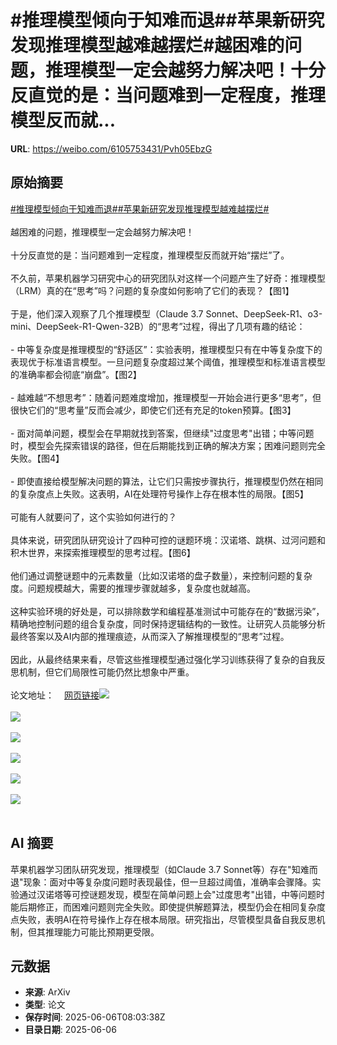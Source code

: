 # #推理模型倾向于知难而退##苹果新研究发现推理模型越难越摆烂#越困难的问题，推理模型一定会越努力解决吧！十分反直觉的是：当问题难到一定程度，推理模型反而就...

**URL**: https://weibo.com/6105753431/Pvh05EbzG

## 原始摘要

<a href="https://m.weibo.cn/search?containerid=231522type%3D1%26t%3D10%26q%3D%23%E6%8E%A8%E7%90%86%E6%A8%A1%E5%9E%8B%E5%80%BE%E5%90%91%E4%BA%8E%E7%9F%A5%E9%9A%BE%E8%80%8C%E9%80%80%23&amp;extparam=%23%E6%8E%A8%E7%90%86%E6%A8%A1%E5%9E%8B%E5%80%BE%E5%90%91%E4%BA%8E%E7%9F%A5%E9%9A%BE%E8%80%8C%E9%80%80%23" data-hide=""><span class="surl-text">#推理模型倾向于知难而退#</span></a><a href="https://m.weibo.cn/search?containerid=231522type%3D1%26t%3D10%26q%3D%23%E8%8B%B9%E6%9E%9C%E6%96%B0%E7%A0%94%E7%A9%B6%E5%8F%91%E7%8E%B0%E6%8E%A8%E7%90%86%E6%A8%A1%E5%9E%8B%E8%B6%8A%E9%9A%BE%E8%B6%8A%E6%91%86%E7%83%82%23&amp;extparam=%23%E8%8B%B9%E6%9E%9C%E6%96%B0%E7%A0%94%E7%A9%B6%E5%8F%91%E7%8E%B0%E6%8E%A8%E7%90%86%E6%A8%A1%E5%9E%8B%E8%B6%8A%E9%9A%BE%E8%B6%8A%E6%91%86%E7%83%82%23" data-hide=""><span class="surl-text">#苹果新研究发现推理模型越难越摆烂#</span></a><br><br>越困难的问题，推理模型一定会越努力解决吧！<br><br>十分反直觉的是：当问题难到一定程度，推理模型反而就开始“摆烂”了。<br><br>不久前，苹果机器学习研究中心的研究团队对这样一个问题产生了好奇：推理模型（LRM）真的在“思考”吗？问题的复杂度如何影响了它们的表现？【图1】<br><br>于是，他们深入观察了几个推理模型（Claude 3.7 Sonnet、DeepSeek-R1、o3-mini、DeepSeek-R1-Qwen-32B）的“思考”过程，得出了几项有趣的结论：<br><br>- 中等复杂度是推理模型的“舒适区”：实验表明，推理模型只有在中等复杂度下的表现优于标准语言模型。一旦问题复杂度超过某个阈值，推理模型和标准语言模型的准确率都会彻底“崩盘”。【图2】<br><br>- 越难越“不想思考”：随着问题难度增加，推理模型一开始会进行更多“思考”，但很快它们的“思考量”反而会减少，即使它们还有充足的token预算。【图3】<br><br>- 面对简单问题，模型会在早期就找到答案，但继续"过度思考"出错；中等问题时，模型会先探索错误的路径，但在后期能找到正确的解决方案；困难问题则完全失败。【图4】<br><br>- 即使直接给模型解决问题的算法，让它们只需按步骤执行，推理模型仍然在相同的复杂度点上失败。这表明，AI在处理符号操作上存在根本性的局限。【图5】<br><br>可能有人就要问了，这个实验如何进行的？<br><br>具体来说，研究团队研究设计了四种可控的谜题环境：汉诺塔、跳棋、过河问题和积木世界，来探索推理模型的思考过程。【图6】<br><br>他们通过调整谜题中的元素数量（比如汉诺塔的盘子数量），来控制问题的复杂度。问题规模越大，需要的推理步骤就越多，复杂度也就越高。<br><br>这种实验环境的好处是，可以排除数学和编程基准测试中可能存在的“数据污染”，精确地控制问题的组合复杂度，同时保持逻辑结构的一致性。让研究人员能够分析最终答案以及AI内部的推理痕迹，从而深入了解推理模型的“思考”过程。<br><br>因此，从最终结果来看，尽管这些推理模型通过强化学习训练获得了复杂的自我反思机制，但它们局限性可能仍然比想象中严重。<br><br>论文地址：<a href="https://weibo.cn/sinaurl?u=https%3A%2F%2Fmachinelearning.apple.com%2Fresearch%2Fillusion-of-thinking" data-hide=""><span class="url-icon"><img style="width: 1rem;height: 1rem" src="https://h5.sinaimg.cn/upload/2015/09/25/3/timeline_card_small_web_default.png" referrerpolicy="no-referrer"></span><span class="surl-text">网页链接</span></a><img style="" src="https://tvax3.sinaimg.cn/large/006Fd7o3gy1i25k9ewno6j30zk0yjarj.jpg" referrerpolicy="no-referrer"><br><br><img style="" src="https://tvax1.sinaimg.cn/large/006Fd7o3gy1i25k9g3ia8j30xm0jhwnx.jpg" referrerpolicy="no-referrer"><br><br><img style="" src="https://tvax1.sinaimg.cn/large/006Fd7o3gy1i25k9i0svyj30xc0laalv.jpg" referrerpolicy="no-referrer"><br><br><img style="" src="https://tvax1.sinaimg.cn/large/006Fd7o3gy1i25k9m8af4j32321581kx.jpg" referrerpolicy="no-referrer"><br><br><img style="" src="https://tvax3.sinaimg.cn/large/006Fd7o3gy1i25k9nk3xnj30zk0eltg3.jpg" referrerpolicy="no-referrer"><br><br><img style="" src="https://tvax3.sinaimg.cn/large/006Fd7o3gy1i25k9pahgoj30zk0d5jvu.jpg" referrerpolicy="no-referrer"><br><br>

## AI 摘要

苹果机器学习团队研究发现，推理模型（如Claude 3.7 Sonnet等）存在"知难而退"现象：面对中等复杂度问题时表现最佳，但一旦超过阈值，准确率会骤降。实验通过汉诺塔等可控谜题发现，模型在简单问题上会"过度思考"出错，中等问题时能后期修正，而困难问题则完全失败。即使提供解题算法，模型仍会在相同复杂度点失败，表明AI在符号操作上存在根本局限。研究指出，尽管模型具备自我反思机制，但其推理能力可能比预期更受限。

## 元数据

- **来源**: ArXiv
- **类型**: 论文
- **保存时间**: 2025-06-06T08:03:38Z
- **目录日期**: 2025-06-06
